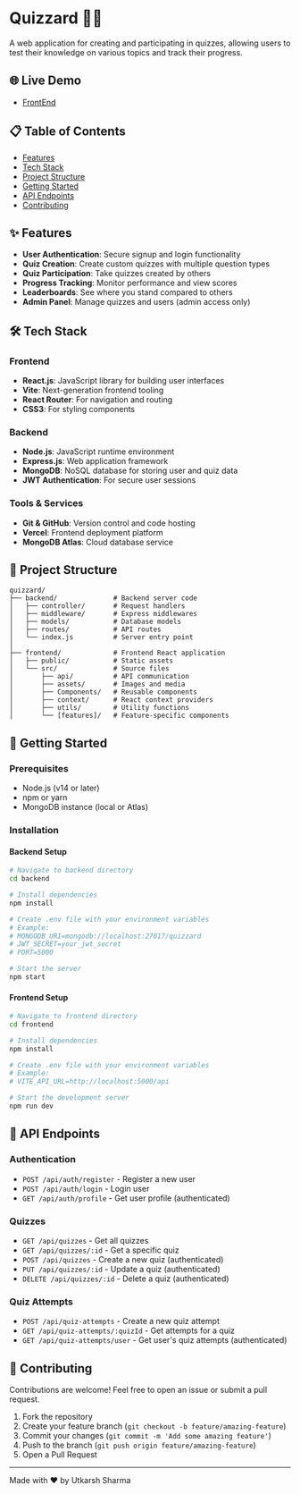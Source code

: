 # Quizzard 🧙‍♂️

A web application for creating and participating in quizzes, allowing users to test their knowledge on various topics and track their progress.

## 🌐 Live Demo

- [FrontEnd](https://quizzard-eta.vercel.app)

## 📋 Table of Contents

- [Features](#features)
- [Tech Stack](#tech-stack)
- [Project Structure](#project-structure)
- [Getting Started](#getting-started)
- [API Endpoints](#api-endpoints)
- [Contributing](#contributing)

## ✨ Features

- **User Authentication**: Secure signup and login functionality
- **Quiz Creation**: Create custom quizzes with multiple question types
- **Quiz Participation**: Take quizzes created by others
- **Progress Tracking**: Monitor performance and view scores
- **Leaderboards**: See where you stand compared to others
- **Admin Panel**: Manage quizzes and users (admin access only)

## 🛠️ Tech Stack

### Frontend
- **React.js**: JavaScript library for building user interfaces
- **Vite**: Next-generation frontend tooling
- **React Router**: For navigation and routing
- **CSS3**: For styling components

### Backend
- **Node.js**: JavaScript runtime environment
- **Express.js**: Web application framework
- **MongoDB**: NoSQL database for storing user and quiz data
- **JWT Authentication**: For secure user sessions

### Tools & Services
- **Git & GitHub**: Version control and code hosting
- **Vercel**: Frontend deployment platform
- **MongoDB Atlas**: Cloud database service

## 📁 Project Structure

```
quizzard/
├── backend/              # Backend server code
│   ├── controller/       # Request handlers
│   ├── middleware/       # Express middlewares
│   ├── models/           # Database models
│   ├── routes/           # API routes
│   └── index.js          # Server entry point
│
├── frontend/             # Frontend React application
│   ├── public/           # Static assets
│   └── src/              # Source files
│       ├── api/          # API communication
│       ├── assets/       # Images and media
│       ├── Components/   # Reusable components
│       ├── context/      # React context providers
│       ├── utils/        # Utility functions
│       └── [features]/   # Feature-specific components
```

## 🚀 Getting Started

### Prerequisites
- Node.js (v14 or later)
- npm or yarn
- MongoDB instance (local or Atlas)

### Installation

#### Backend Setup
```bash
# Navigate to backend directory
cd backend

# Install dependencies
npm install

# Create .env file with your environment variables
# Example:
# MONGODB_URI=mongodb://localhost:27017/quizzard
# JWT_SECRET=your_jwt_secret
# PORT=5000

# Start the server
npm start
```

#### Frontend Setup
```bash
# Navigate to frontend directory
cd frontend

# Install dependencies
npm install

# Create .env file with your environment variables
# Example:
# VITE_API_URL=http://localhost:5000/api

# Start the development server
npm run dev
```

## 📡 API Endpoints

### Authentication
- `POST /api/auth/register` - Register a new user
- `POST /api/auth/login` - Login user
- `GET /api/auth/profile` - Get user profile (authenticated)

### Quizzes
- `GET /api/quizzes` - Get all quizzes
- `GET /api/quizzes/:id` - Get a specific quiz
- `POST /api/quizzes` - Create a new quiz (authenticated)
- `PUT /api/quizzes/:id` - Update a quiz (authenticated)
- `DELETE /api/quizzes/:id` - Delete a quiz (authenticated)

### Quiz Attempts
- `POST /api/quiz-attempts` - Create a new quiz attempt
- `GET /api/quiz-attempts/:quizId` - Get attempts for a quiz
- `GET /api/quiz-attempts/user` - Get user's quiz attempts (authenticated)

## 🤝 Contributing

Contributions are welcome! Feel free to open an issue or submit a pull request.

1. Fork the repository
2. Create your feature branch (`git checkout -b feature/amazing-feature`)
3. Commit your changes (`git commit -m 'Add some amazing feature'`)
4. Push to the branch (`git push origin feature/amazing-feature`)
5. Open a Pull Request

---

Made with ❤️ by Utkarsh Sharma

